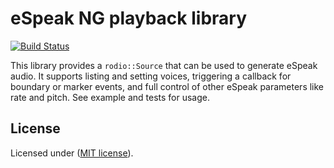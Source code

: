 # eSpeak NG playback library

[![Build Status](https://github.com/eeejay/espeaker/workflows/CI/badge.svg)](https://github.com/eeejay/espeaker/actions)

This library provides a `rodio::Source` that can be used to generate eSpeak audio. It supports listing and setting voices, triggering a callback for boundary or marker events, and full control of other eSpeak parameters like rate and pitch. See example and tests for usage.

## License
[License]: #license

Licensed under ([MIT license](LICENSE)).
